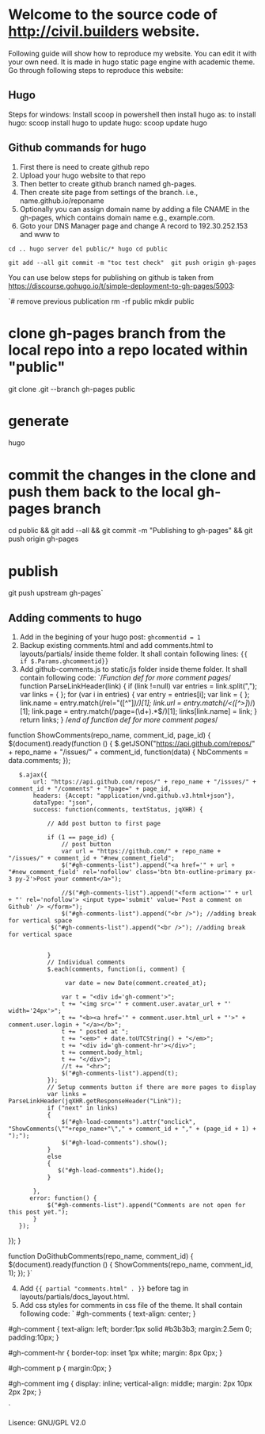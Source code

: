 # Welcome to the source code of http://civil.builders website.

Following guide will show how to reproduce my website. You can edit it with your own need. It is made in hugo static page engine with academic theme. Go through following steps to reproduce this website:

## Hugo

Steps for windows:
Install scoop in powershell then install hugo as:
to install hugo:
 scoop install hugo
to update hugo:
 scoop update hugo

 
 
## Github commands for hugo

01. First there is need to create github repo
02. Upload your hugo website to that repo
03. Then better to create github branch named gh-pages. 
04. Then create site page from settings of the branch. i.e., name.github.io/reponame
05. Optionally you can assign domain name by adding a file CNAME in the gh-pages, which contains domain name e.g., example.com.
06. Goto your DNS Manager page and change A record to 192.30.252.153 and www to    

`cd ..
hugo server
del public/*
hugo
cd public`

`git add --all
git commit -m "toc test check" 
git push origin gh-pages`



You can use below steps for publishing on github is taken from https://discourse.gohugo.io/t/simple-deployment-to-gh-pages/5003:



`# remove previous publication
rm -rf public
mkdir public

# clone gh-pages branch from the local repo into a repo located within "public"
git clone .git --branch gh-pages public
  
# generate
hugo
  
# commit the changes in the clone and push them back to the local gh-pages branch    
cd public && git add --all && git commit -m "Publishing to gh-pages" && git push origin gh-pages

# publish
git push upstream gh-pages`




## Adding comments to hugo
01. Add in the begining of your hugo post: `ghcommentid = 1`
02. Backup existing comments.html and add comments.html to layouts/partials/ inside theme folder. It shall contain following lines:
   `{{ if $.Params.ghcommentid}}
   `
03. Add github-comments.js to static/js folder inside theme folder. It shall contain following code:
   `/*Function def for more comment pages*/
   	function ParseLinkHeader(link)
	   {
		   if (link !=null)
			   var entries = link.split(",");
			   var links = { };
			   for (var i in entries)
			   {
				   var entry = entries[i];
				   var link = { };
				   link.name = entry.match(/rel=\"([^\"]*)/)[1];
				   link.url = entry.match(/<([^>]*)/)[1];
				   link.page = entry.match(/page=(\d+).*$/)[1];
				   links[link.name] = link;
			   }			
		   return links;
	   }
	   /*end of function def for more comment pages*/
	   
   function ShowComments(repo_name, comment_id, page_id)
   {
	   $(document).ready(function ()
       {
           $.getJSON("https://api.github.com/repos/" + repo_name + "/issues/" + comment_id, function(data) {
               NbComments = data.comments;
           });
	   
	   
       $.ajax({
           url: "https://api.github.com/repos/" + repo_name + "/issues/" + comment_id + "/comments" + "?page=" + page_id,
           headers: {Accept: "application/vnd.github.v3.html+json"},
           dataType: "json",
           success: function(comments, textStatus, jqXHR) {
			   
			   // Add post button to first page
 
               if (1 == page_id) {
                   // post button 
				   var url = "https://github.com/" + repo_name + "/issues/" + comment_id + "#new_comment_field";
				   $("#gh-comments-list").append("<a href='" + url + "#new_comment_field' rel='nofollow' class='btn btn-outline-primary px-3 py-2'>Post your comment</a>");
   
                   //$("#gh-comments-list").append("<form action='" + url + "' rel='nofollow'> <input type='submit' value='Post a comment on Github' /> </form>");
                   $("#gh-comments-list").append("<br />"); //adding break for vertical space
		   		$("#gh-comments-list").append("<br />"); //adding break for vertical space
			   	
                   
			   }
               // Individual comments
               $.each(comments, function(i, comment) {
   
                    var date = new Date(comment.created_at);
   
                   var t = "<div id='gh-comment'>";
                   t += "<img src='" + comment.user.avatar_url + "' width='24px'>";
                   t += "<b><a href='" + comment.user.html_url + "'>" + comment.user.login + "</a></b>";
                   t += " posted at ";
                   t += "<em>" + date.toUTCString() + "</em>";
                   t += "<div id='gh-comment-hr'></div>";
                   t += comment.body_html;
                   t += "</div>";
				   //t += "<hr>";
                   $("#gh-comments-list").append(t);
               });
			   // Setup comments button if there are more pages to display
               var links = ParseLinkHeader(jqXHR.getResponseHeader("Link"));
               if ("next" in links)
               {
                   $("#gh-load-comments").attr("onclick", "ShowComments(\""+repo_name+"\"," + comment_id + "," + (page_id + 1) + ");");
                   $("#gh-load-comments").show();
               }
               else
               {
                  $("#gh-load-comments").hide();
               }			
			   
           },
          error: function() {
               $("#gh-comments-list").append("Comments are not open for this post yet.");
           }
       });
   });
   }

   function DoGithubComments(repo_name, comment_id)
   {
       $(document).ready(function ()
       {
           ShowComments(repo_name, comment_id, 1);
       });
   }`
   
04. Add `{{ partial "comments.html" . }}` before </article> tag in  layouts/partials/docs_layout.html.
05. Add css styles for comments in css file of the theme. It shall contain following code:
`
#gh-comments {
  text-align: center;
}

#gh-comment {
  text-align: left;
  border:1px solid #b3b3b3;
  margin:2.5em 0;
  padding:10px;
}

#gh-comment-hr {
  border-top: inset 1px white;
  margin: 8px 0px;
}

#gh-comment p {
  margin:0px;
}

#gh-comment img {
  display: inline;
  vertical-align: middle;
  margin: 2px 10px 2px 2px;
}

`



Lisence: GNU/GPL V2.0 